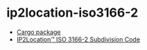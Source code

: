 # ip2location-iso3166-2

* [Cargo package](https://crates.io/crates/ip2location-iso3166-2)
* [IP2Location™ ISO 3166-2 Subdivision Code](https://www.ip2location.com/free/iso3166-2)
